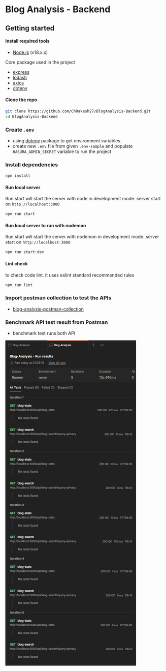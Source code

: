 # Blog Analysis - Backend

## Getting started

#### Install required tools

- [Node.js](https://nodejs.org) (v18.x.x)

Core package used in the project

- [express](https://www.npmjs.com/package/express)
- [lodash](https://www.npmjs.com/package/lodash)
- [axios](https://www.npmjs.com/package/axios)
- [dotenv](https://www.npmjs.com/package/dotenv)

#### Clone the repo

```bash
git clone https://github.com/ChRakesh27/BlogAnalysis-Backend.git
cd BlogAnalysis-Backend
```

### Create `.env`

- using [dotenv](https://www.npmjs.com/package/dotenv) package to get environment variables.
- create new `.env` file from given `.env-sample` and populate `HASURA_ADMIN_SECRET` variable to run the project

### Install dependencies

```bash
npm install
```

#### Run local server

Run start will start the server with node in development mode. server start on `http://localhost:3000`

```bash
npm run start
```

#### Run local server to run with nodemon

Run start will start the server with nodemon in development mode. server start on `http://localhost:3000`

```bash
npm run start:dev
```

#### Lint check

to check code lint. it uses eslint standard recommended rules

```bash
npm run lint
```

### Import postman collection to test the APIs

- [blog-analysis-postman-collection](./postman_collection/Blog-Analysis.postman_collection.json)

### Benchmark API test result from Postman

- benchmark test runs both API

![benchmark_test_results](./postman_collection/benchmark_test_results.png)
